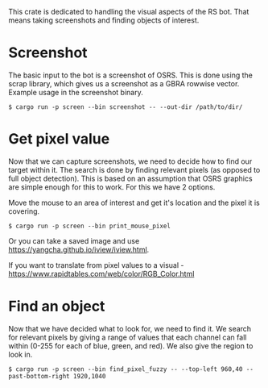 This crate is dedicated to handling the visual aspects of the RS bot. That means taking screenshots and finding objects of interest.

# Screenshot

The basic input to the bot is a screenshot of OSRS. This is done using the scrap library, which gives us a screenshot as a GBRA rowwise vector. Example usage in the screenshot binary.

```
$ cargo run -p screen --bin screenshot -- --out-dir /path/to/dir/
```

# Get pixel value

Now that we can capture screenshots, we need to decide how to find our target within it. The search is done by finding relevant pixels (as opposed to full object detection). This is based on an assumption that OSRS graphics are simple enough for this to work. For this we have 2 options.

Move the mouse to an area of interest and get it's location and the pixel it is covering.
```
$ cargo run -p screen --bin print_mouse_pixel
```

Or you can take a saved image and use https://yangcha.github.io/iview/iview.html.

If you want to translate from pixel values to a visual - https://www.rapidtables.com/web/color/RGB_Color.html

# Find an object

Now that we have decided what to look for, we need to find it. We search for relevant pixels by giving a range of values that each channel can fall within (0-255 for each of blue, green, and red). We also give the region to look in.

```
$ cargo run -p screen --bin find_pixel_fuzzy -- --top-left 960,40 --past-bottom-right 1920,1040
```